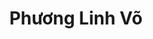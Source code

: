 ---
layout: album_gallery
resource: instagram
title: "Phương Linh Võ"
description: "Instagram albums of Phương Linh Võ</br>. Username: plinhhhhh"
active: gallery
images:
- image_path: /plinhhhhh/-1/20210802_134934_231604258_524579118815883_4766485899987703427_n.jpg
  gallery-folder: /gallery/plinhhhhh/-1/
  gallery-name: -1
  gallery-date: April 2025
- image_path: /plinhhhhh/bikini/20240723_211326_452578406_1219281582319374_9042952544473403514_n.jpg
  gallery-folder: /gallery/plinhhhhh/bikini/
  gallery-name: bikini
  gallery-date: April 2025
- image_path: /plinhhhhh/body/20250329_204325_487519246_18494582908009573_845624679191033974_n.jpg
  gallery-folder: /gallery/plinhhhhh/body/
  gallery-name: body
  gallery-date: April 2025
- image_path: /plinhhhhh/vong-1/20241224_212123_471529526_1253159682465778_5267729396460019169_n.jpg
  gallery-folder: /gallery/plinhhhhh/vong-1/
  gallery-name: vong-1
  gallery-date: April 2025
- image_path: /plinhhhhh/vong-3/20210428_114819_178720235_261024202331685_6913342073030487878_n.jpg
  gallery-folder: /gallery/plinhhhhh/vong-3/
  gallery-name: vong-3
  gallery-date: April 2025
---